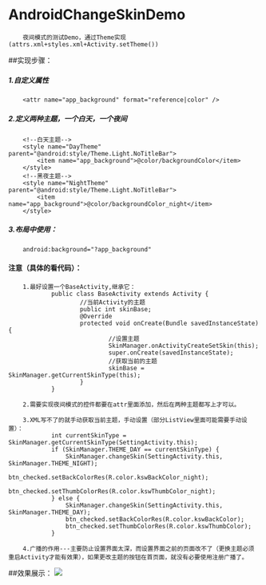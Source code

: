 # AndroidChangeSkinDemo
        夜间模式的测试Demo，通过Theme实现(attrs.xml+styles.xml+Activity.setTheme())

##实现步骤：
##### 1.自定义属性
        <attr name="app_background" format="reference|color" />

##### 2.定义两种主题，一个白天，一个夜间
        <!--白天主题-->
        <style name="DayTheme" parent="@android:style/Theme.Light.NoTitleBar">
            <item name="app_background">@color/backgroundColor</item>
        </style>
        <!--黑夜主题-->
        <style name="NightTheme" parent="@android:style/Theme.Light.NoTitleBar">
            <item name="app_background">@color/backgroundColor_night</item>
        </style>

##### 3.布局中使用：
        android:background="?app_background"

#### 注意（具体的看代码）：
        1.最好设置一个BaseActivity,继承它：
                public class BaseActivity extends Activity {
                        //当前Activity的主题
                        public int skinBase;
                        @Override
                        protected void onCreate(Bundle savedInstanceState) {
                                //设置主题
                                SkinManager.onActivityCreateSetSkin(this);
                                super.onCreate(savedInstanceState);
                                //获取当前的主题
                                skinBase = SkinManager.getCurrentSkinType(this);
                        }
                }
                
        2.需要实现夜间模式的控件都要在attr里面添加，然后在两种主题都写上才可以。
        
        3.XML写不了的就手动获取当前主题，手动设置（部分ListView里面可能需要手动设置）：
                int currentSkinType = SkinManager.getCurrentSkinType(SettingActivity.this);
                if (SkinManager.THEME_DAY == currentSkinType) {
                    SkinManager.changeSkin(SettingActivity.this, SkinManager.THEME_NIGHT);
                    btn_checked.setBackColorRes(R.color.kswBackColor_night);
                    btn_checked.setThumbColorRes(R.color.kswThumbColor_night);
                } else {
                    SkinManager.changeSkin(SettingActivity.this, SkinManager.THEME_DAY);
                    btn_checked.setBackColorRes(R.color.kswBackColor);
                    btn_checked.setThumbColorRes(R.color.kswThumbColor);
                }
                
        4.广播的作用---主要防止设置界面太深，而设置界面之前的页面改不了（更换主题必须重启Activity才能有效果），如果更改主题的按钮在首页面，就没有必要使用注册广播了。


##效果展示：
![](https://github.com/maning0303/AndroidChangeSkinDemo/raw/master/screenshots/001.gif)
